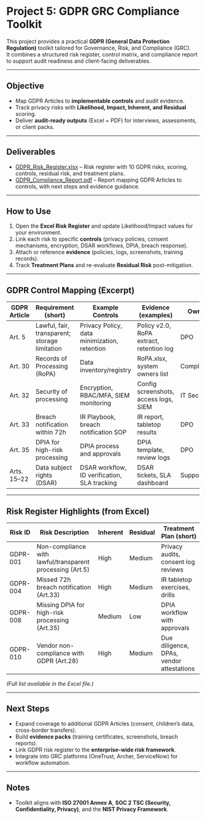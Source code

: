 # Project 5: GDPR GRC Compliance Toolkit

This project provides a practical **GDPR (General Data Protection Regulation)** toolkit tailored for Governance, Risk, and Compliance (GRC).  
It combines a structured risk register, control matrix, and compliance report to support audit readiness and client-facing deliverables.

---

## Objective
- Map GDPR Articles to **implementable controls** and audit evidence.  
- Track privacy risks with **Likelihood, Impact, Inherent, and Residual** scoring.  
- Deliver **audit-ready outputs** (Excel + PDF) for interviews, assessments, or client packs.  

---

## Deliverables
- [GDPR_Risk_Register.xlsx](./GDPR_Risk_Register.xlsx) – Risk register with 10 GDPR risks, scoring, controls, residual risk, and treatment plans.  
- [GDPR_Compliance_Report.pdf](./GDPR_Compliance_Report.pdf) – Report mapping GDPR Articles to controls, with next steps and evidence guidance.  

---

## How to Use
1. Open the **Excel Risk Register** and update Likelihood/Impact values for your environment.  
2. Link each risk to specific **controls** (privacy policies, consent mechanisms, encryption, DSAR workflows, DPIA, breach response).  
3. Attach or reference **evidence** (policies, logs, screenshots, training records).  
4. Track **Treatment Plans** and re-evaluate **Residual Risk** post-mitigation.  

---

## GDPR Control Mapping (Excerpt)

| GDPR Article | Requirement (short)                           | Example Controls                               | Evidence (examples)                  | Owner     |
|--------------|-----------------------------------------------|------------------------------------------------|--------------------------------------|-----------|
| Art. 5       | Lawful, fair, transparent; storage limitation | Privacy Policy, data minimization, retention   | Policy v2.0, RoPA extract, retention log | DPO       |
| Art. 30      | Records of Processing (RoPA)                  | Data inventory/registry                        | RoPA.xlsx, system owners list        | Compliance|
| Art. 32      | Security of processing                        | Encryption, RBAC/MFA, SIEM monitoring          | Config screenshots, access logs, SIEM| IT Sec    |
| Art. 33      | Breach notification within 72h                | IR Playbook, breach notification SOP           | IR report, tabletop results          | DPO       |
| Art. 35      | DPIA for high-risk processing                 | DPIA process and approvals                     | DPIA template, review logs           | DPO       |
| Arts. 15–22  | Data subject rights (DSAR)                    | DSAR workflow, ID verification, SLA tracking   | DSAR tickets, SLA dashboard          | Support   |

---

## Risk Register Highlights (from Excel)

| Risk ID  | Risk Description                                  | Inherent | Residual | Treatment Plan (short)                |
|----------|--------------------------------------------------|----------|----------|---------------------------------------|
| GDPR-001 | Non-compliance with lawful/transparent processing (Art.5) | High     | Medium   | Privacy audits, consent log reviews   |
| GDPR-004 | Missed 72h breach notification (Art.33)           | High     | Medium   | IR tabletop exercises, drills         |
| GDPR-008 | Missing DPIA for high-risk processing (Art.35)    | Medium   | Low      | DPIA workflow with approvals          |
| GDPR-010 | Vendor non-compliance with GDPR (Art.28)          | High     | Medium   | Due diligence, DPAs, vendor attestations |

*(Full list available in the Excel file.)*  

---

## Next Steps
- Expand coverage to additional GDPR Articles (consent, children’s data, cross-border transfers).  
- Build **evidence packs** (training certificates, screenshots, breach reports).  
- Link GDPR risk register to the **enterprise-wide risk framework**.  
- Integrate into GRC platforms (OneTrust, Archer, ServiceNow) for workflow automation.  

---

## Notes
- Toolkit aligns with **ISO 27001 Annex A**, **SOC 2 TSC (Security, Confidentiality, Privacy)**, and the **NIST Privacy Framework**.  
